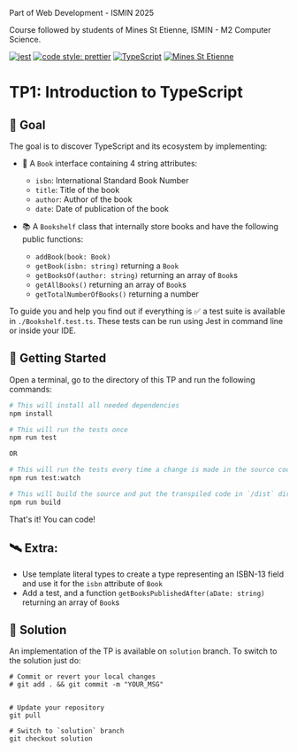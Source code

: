 Part of Web Development - ISMIN 2025

Course followed by students of Mines St Etienne, ISMIN - M2 Computer Science.

[![jest](https://jestjs.io/img/jest-badge.svg)](https://github.com/facebook/jest)
[![code style: prettier](https://img.shields.io/badge/code_style-prettier-ff69b4.svg?style=flat-square)](https://github.com/prettier/prettier)
[![TypeScript](https://badges.frapsoft.com/typescript/love/typescript.png?v=101)](https://github.com/ellerbrock/typescript-badges/)
[![Mines St Etienne](./logo.png)](https://www.mines-stetienne.fr/)

# TP1: Introduction to TypeScript

## 📝 Goal

The goal is to discover TypeScript and its ecosystem by implementing:

- 📙 A `Book` interface containing 4 string attributes:
  - `isbn`: International Standard Book Number
  - `title`: Title of the book
  - `author`: Author of the book
  - `date`: Date of publication of the book

- 📚 A `Bookshelf` class that internally store books and have the following public functions:
  - `addBook(book: Book)`
  - `getBook(isbn: string)` returning a `Book`
  - `getBooksOf(author: string)` returning an array of `Book`s
  - `getAllBooks()` returning an array of `Book`s
  - `getTotalNumberOfBooks()` returning a number

To guide you and help you find out if everything is ✅ a test suite is available in `./Bookshelf.test.ts`.
These tests can be run using Jest in command line or inside your IDE.

## 🚀 Getting Started

Open a terminal, go to the directory of this TP and run the following commands:

```sh
# This will install all needed dependencies
npm install

# This will run the tests once
npm run test

OR

# This will run the tests every time a change is made in the source code
npm run test:watch

# This will build the source and put the transpiled code in `/dist` directory
npm run build
```

That's it! You can code!

## 🛰 Extra:

- Use template literal types to create a type representing an ISBN-13 field and use it for the `isbn` attribute of `Book`
- Add a test, and a function `getBooksPublishedAfter(aDate: string)` returning an array of `Book`s

## 🔑 Solution

An implementation of the TP is available on `solution` branch. To switch to the solution just do: 

```
# Commit or revert your local changes
# git add . && git commit -m "YOUR_MSG" 


# Update your repository
git pull

# Switch to `solution` branch
git checkout solution
```
